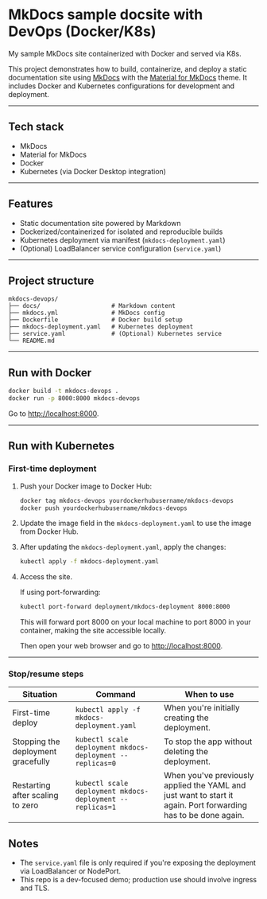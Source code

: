 # MkDocs sample docsite with DevOps (Docker/K8s)

My sample MkDocs site containerized with Docker and served via K8s.

This project demonstrates how to build, containerize, and deploy a static documentation site using [MkDocs](https://www.mkdocs.org/) with the [Material for MkDocs](https://squidfunk.github.io/mkdocs-material/) theme. It includes Docker and Kubernetes configurations for development and deployment.

---

## Tech stack

- MkDocs  
- Material for MkDocs  
- Docker  
- Kubernetes (via Docker Desktop integration)  

---

## Features

- Static documentation site powered by Markdown  
- Dockerized/containerized for isolated and reproducible builds  
- Kubernetes deployment via manifest (`mkdocs-deployment.yaml`)  
- (Optional) LoadBalancer service configuration (`service.yaml`) 

---

## Project structure

```
mkdocs-devops/
├── docs/                    # Markdown content
├── mkdocs.yml               # MkDocs config
├── Dockerfile               # Docker build setup
├── mkdocs-deployment.yaml   # Kubernetes deployment
├── service.yaml             # (Optional) Kubernetes service
└── README.md
```

---

## Run with Docker

```bash
docker build -t mkdocs-devops .
docker run -p 8000:8000 mkdocs-devops
```

Go to [http://localhost:8000](http://localhost:8000).

---

## Run with Kubernetes

### First-time deployment

1. Push your Docker image to Docker Hub:

    ```bash
    docker tag mkdocs-devops yourdockerhubusername/mkdocs-devops
    docker push yourdockerhubusername/mkdocs-devops
    ```

2. Update the image field in the `mkdocs-deployment.yaml` to use the image from Docker Hub.

3. After updating the `mkdocs-deployment.yaml`, apply the changes:

    ```bash
    kubectl apply -f mkdocs-deployment.yaml
    ```

4. Access the site.
    
    If using port-forwarding:

    ```bash
    kubectl port-forward deployment/mkdocs-deployment 8000:8000
    ```

    This will forward port 8000 on your local machine to port 8000 in your container, making the site accessible locally.

    Then open your web browser and go to [http://localhost:8000](http://localhost:8000).
---

### Stop/resume steps

| Situation                          | Command                                                   | When to use                                                                                                    |
| ---------------------------------- | --------------------------------------------------------- | -------------------------------------------------------------------------------------------------------------- |
| First-time deploy                  | `kubectl apply -f mkdocs-deployment.yaml`                 | When you're initially creating the deployment.                                                                 |
| Stopping the deployment gracefully | `kubectl scale deployment mkdocs-deployment --replicas=0` | To stop the app without deleting the deployment.                                                               |
| Restarting after scaling to zero   | `kubectl scale deployment mkdocs-deployment --replicas=1` | When you've previously applied the YAML and just want to start it again. Port forwarding has to be done again. |

## Notes

- The `service.yaml` file is only required if you're exposing the deployment via LoadBalancer or NodePort.
- This repo is a dev-focused demo; production use should involve ingress and TLS.

